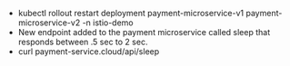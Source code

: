 - kubectl rollout restart deployment payment-microservice-v1 payment-microservice-v2 -n istio-demo
- New endpoint added to the payment microservice called sleep that responds between .5 sec to 2 sec.
- curl payment-service.cloud/api/sleep